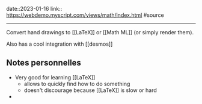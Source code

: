 date::2023-01-16
link:: https://webdemo.myscript.com/views/math/index.html
#source 

---

Convert hand drawings to [[LaTeX]] or [[Math ML]] (or simply render them).

Also has a cool integration with [[desmos]]

## Notes personnelles

 - Very good for learning [[LaTeX]] 
     - allows to quickly find how to do something
     - doesn't discourage because [[LaTeX]] is slow or hard
 - 

